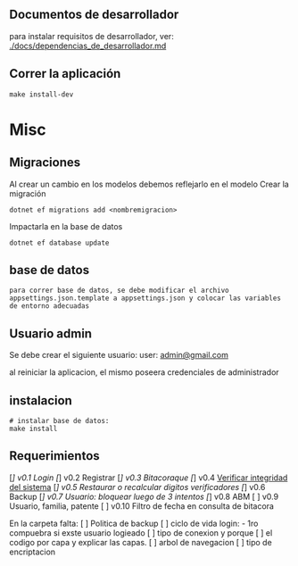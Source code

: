 ## Documentos de desarrollador

para instalar requisitos de desarrollador, ver: [./docs/dependencias_de_desarrollador.md](./docs/dependencias_de_desarrollador.md)

## Correr la aplicación
~~~
make install-dev
~~~


# Misc
## Migraciones
Al crear un cambio en los modelos debemos reflejarlo en el modelo
Crear la migración
~~~
dotnet ef migrations add <nombremigracion>
~~~

Impactarla en la base de datos
~~~
dotnet ef database update
~~~


## base de datos
~~~
para correr base de datos, se debe modificar el archivo appsettings.json.template a appsettings.json y colocar las variables de entorno adecuadas
~~~


## Usuario admin

Se debe crear el siguiente usuario:
user: admin@gmail.com

al reiniciar la aplicacion, el mismo poseera credenciales de administrador


## instalacion
~~~
# instalar base de datos:
make install
~~~

## Requerimientos
[*] v0.1 Login
[*] v0.2 Registrar
[*] v0.3 Bitacoraque
[*] v0.4 [Verificar integridad del sistema](https://www.codeproject.com/Tips/588941/Check-Digit-Vertical-and-Horizontal)
[*] v0.5 Restaurar o recalcular digitos verificadores
[*] v0.6 Backup
[*] v0.7 Usuario: bloquear luego de 3 intentos
[*] v0.8 ABM
[ ] v0.9 Usuario, familia, patente
[ ] v0.10 Filtro de fecha en consulta de bitacora

En la carpeta falta:
[ ] Politica de backup
[ ] ciclo de vida login:
    - 1ro compuebra si exste usuario logieado
[ ] tipo de conexion y porque
[ ] el codigo por capa y explicar las capas.
[ ] arbol de navegacion
[ ] tipo de encriptacion
